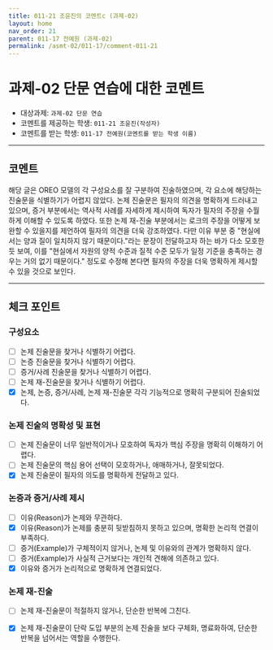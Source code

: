```yaml
---
title: 011-21 조윤진의 코멘트c (과제-02) 
layout: home
nav_order: 21
parent: 011-17 전예원 (과제-02)
permalink: /asmt-02/011-17/comment-011-21
---
```


# 과제-02 단문 연습에 대한 코멘트

- 대상과제: `과제-02 단문 연습`
- 코멘트를 제공하는 학생: `011-21 조윤진(작성자)` 
- 코멘트를 받는 학생: `011-17 전예원(코멘트를 받는 학생 이름)` 

---

## 코멘트

해당 글은 OREO 모델의 각 구성요소를 잘 구분하여 진술하였으며, 각 요소에 해당하는 진술문을 식별하기가 어렵지 않았다. 논제 진술문은 필자의 의견을 명확하게 드러내고 있으며, 증거 부분에서는 역사적 사례를 자세하게 제시하여 독자가 필자의 주장을 수월하게 이해할 수 있도록 하였다. 또한 논제 재-진술 부분에서는 로크의 주장을 어떻게 보완할 수 있을지를 제언하여 필자의 의견을 더욱 강조하였다. 다만 이유 부분 중 "현실에서는 양과 질이 일치하지 않기 때문이다."라는 문장이 전달하고자 하는 바가 다소 모호한 듯 보여, 이를 "현실에서 자원의 양적 수준과 질적 수준 모두가 일정 기준을 충족하는 경우는 거의 없기 때문이다." 정도로 수정해 본다면 필자의 주장을 더욱 명확하게 제시할 수 있을 것으로 보인다.

---

## 체크 포인트

### **구성요소**
- [ ] 논제 진술문을 찾거나 식별하기 어렵다.
- [ ] 논증 진술문을 찾거나 식별하기 어렵다.
- [ ] 증거/사례 진술문을 찾거나 식별하기 어렵다.
- [ ] 논제 재-진술문을 찾거나 식별하기 어렵다.
- [x] 논제, 논증, 증거/사례, 논제 재-진술문 각각 기능적으로 명확히 구분되어 진술되었다.

### **논제 진술의 명확성 및 표현**  
- [ ] 논제 진술문이 너무 일반적이거나 모호하여 독자가 핵심 주장을 명확히 이해하기 어렵다.  
- [ ] 논제 진술문의 핵심 용어 선택이 모호하거나, 애매하거나, 잘못되었다.  
- [x] 논제 진술문이 필자의 의도를 명확하게 전달하고 있다.  

### **논증과 증거/사례 제시**  
- [ ] 이유(Reason)가 논제와 무관하다.
- [x] 이유(Reason)가 논제를 충분히 뒷받침하지 못하고 있으며, 명확한 논리적 연결이 부족하다.  
- [ ] 증거(Example)가 구체적이지 않거나, 논제 및 이유와의 관계가 명확하지 않다. 
- [ ] 증거(Example)가 사실적 근거보다는 개인적 견해에 의존하고 있다.  
- [x] 이유와 증거가 논리적으로 명확하게 연결되었다.  

### **논제 재-진술**  
- [ ] 논제 재-진술문이 적절하지 않거나, 단순한 반복에 그친다.   
- [x] 논제 재-진술문이 단락 도입 부분의 논제 진술을 보다 구체화, 명료화하여, 단순한 반복을 넘어서는 역할을 수행한다.  

